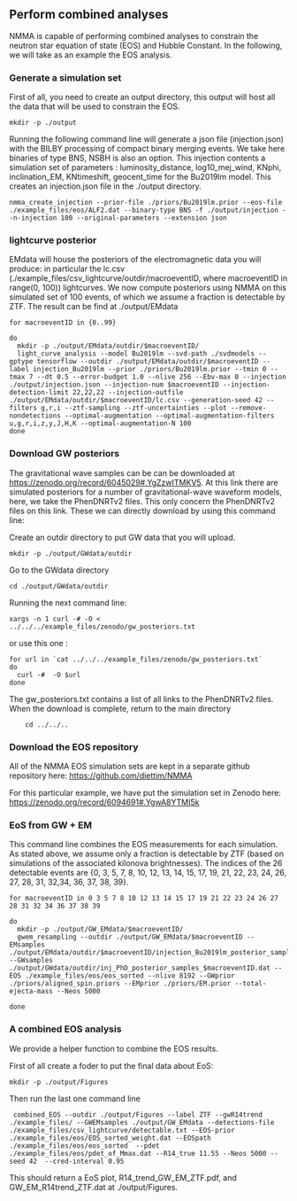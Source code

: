 ## Perform combined analyses

NMMA is capable of performing combined analyses to constrain the neutron star equation of state (EOS) and Hubble Constant. In the following, we will take as an example the EOS analysis.

### Generate a simulation set

First of all, you need to create an output directory, this output will host all the data that will be used to constrain the EOS.

	mkdir -p ./output

Running the following command line will generate a json file (injection.json)  with the BILBY processing of compact binary merging events. We take here binaries of type BNS, NSBH is also an option. This injection contents a simulation set of parameters : luminosity_distance, log10_mej_wind, KNphi, inclination_EM, KNtimeshift, geocent_time for the Bu2019lm model. This creates an injection.json file in the ./output directory.

	nmma_create_injection --prior-file ./priors/Bu2019lm.prior --eos-file ./example_files/eos/ALF2.dat --binary-type BNS -f ./output/injection --n-injection 100 --original-parameters --extension json


### lightcurve posterior

EMdata will house the posteriors of the electromagnetic data you will produce: in particular the lc.csv (./example_files/csv_lightcurve/outdir/macroeventID, where macroeventID in range(0, 100)) lightcurves. We now compute posteriors using NMMA on this simulated set of 100 events, of which we assume a fraction is detectable by ZTF. The result can be find at  ./output/EMdata

	for macroeventID in {0..99}

	do
	  mkdir -p ./output/EMdata/outdir/$macroeventID/
	  light_curve_analysis --model Bu2019lm --svd-path ./svdmodels --gptype tensorflow --outdir ./output/EMdata/outdir/$macroeventID --label injection_Bu2019lm --prior ./priors/Bu2019lm.prior --tmin 0 --tmax 7 --dt 0.5 --error-budget 1.0 --nlive 256 --Ebv-max 0 --injection ./output/injection.json --injection-num $macroeventID --injection-detection-limit 22,22,22 --injection-outfile ./output/EMdata/outdir/$macroeventID/lc.csv --generation-seed 42 --filters g,r,i --ztf-sampling --ztf-uncertainties --plot --remove-nondetections --optimal-augmentation --optimal-augmentation-filters u,g,r,i,z,y,J,H,K --optimal-augmentation-N 100
	done


### Download GW posteriors

The gravitational wave samples can be can be downloaded at https://zenodo.org/record/6045029#.YgZzwITMKV5. At this link there are simulated posteriors for a number of gravitational-wave waveform models, here, we take the PhenDNRTv2 files.
This only  concern  the PhenDNRTv2 files on this link. These we can directly download by using this command line:

Create an outdir directory to put GW data that you will upload.

	mkdir -p ./output/GWdata/outdir

Go to the GWdata directory

	cd ./output/GWdata/outdir

Running the next command line:

	xargs -n 1 curl -# -O < ../../../example_files/zenodo/gw_posteriors.txt

or use this one :

	for url in `cat ../../../example_files/zenodo/gw_posteriors.txt`
	do
	  curl -#  -O $url
	done


The gw_posteriors.txt contains a list of all links to the PhenDNRTv2 files. When the download is complete, return to the main directory

        cd ../../..

### Download the EOS repository

All of the NMMA EOS simulation sets are kept in a separate github repository here:
https://github.com/diettim/NMMA

For this particular example, we have put the simulation set in Zenodo here:
https://zenodo.org/record/6094691#.YgwA8YTMI5k

### EoS from GW + EM

This command line combines the EOS measurements for each simulation. As stated above, we assume only a fraction is detectable by ZTF (based on simulations of the associated kilonova brightnesses). The indices of the 26 detectable events are {0,  3,  5,  7,  8, 10, 12, 13, 14, 15, 17, 19, 21, 22, 23, 24, 26, 27, 28, 31, 32,34, 36, 37, 38, 39}.

	for macroeventID in 0 3 5 7 8 10 12 13 14 15 17 19 21 22 23 24 26 27 28 31 32 34 36 37 38 39

	do
	  mkdir -p ./output/GW_EMdata/$macroeventID/
	  gwem_resampling --outdir ./output/GW_EMdata/$macroeventID --EMsamples ./output/EMdata/outdir/$macroeventID/injection_Bu2019lm_posterior_samples.dat --GWsamples  ./output/GWdata/outdir/inj_PhD_posterior_samples_$macroeventID.dat --EOS ./example_files/eos/eos_sorted --nlive 8192 --GWprior ./priors/aligned_spin.priors --EMprior ./priors/EM.prior --total-ejecta-mass --Neos 5000

	done


### A combined EOS analysis

We provide a helper function to combine the EOS results.

First of all create a foder to put the final data about EoS:

	mkdir -p ./output/Figures

Then run the last one command line

	 combined_EOS --outdir ./output/Figures --label ZTF --gwR14trend ./example_files/ --GWEMsamples ./output/GW_EMdata --detections-file ./example_files/csv_lightcurve/detectable.txt --EOS-prior ./example_files/eos/EOS_sorted_weight.dat --EOSpath ./example_files/eos/eos_sorted  --pdet ./example_files/eos/pdet_of_Mmax.dat --R14_true 11.55 --Neos 5000 --seed 42  --cred-interval 0.95


This should return a EoS plot, R14_trend_GW_EM_ZTF.pdf, and  GW_EM_R14trend_ZTF.dat  at  ./output/Figures.
